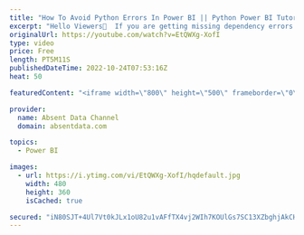 ```yaml
---
title: "How To Avoid Python Errors In Power BI || Python Power BI Tutorial For Beginners"
excerpt: "Hello Viewers👋  If you are getting missing dependency errors when integrating Power BI visuals or scripts, you can follow this easy to a tutorial that will eliminate that problem in minutes.  If you are getting NumPy errors like the one below.  This will help you avoid this issue by launching Power"
originalUrl: https://youtube.com/watch?v=EtQWXg-XofI
type: video
price: Free
length: PT5M11S
publishedDateTime: 2022-10-24T07:53:16Z
heat: 50

featuredContent: "<iframe width=\"800\" height=\"500\" frameborder=\"0\" src=\"https://www.youtube.com/embed/EtQWXg-XofI\" allow=\"accelerometer; autoplay; encrypted-media; gyroscope; picture-in-picture\" allowfullscreen></iframe>"

provider:
  name: Absent Data Channel
  domain: absentdata.com

topics:
  - Power BI

images:
  - url: https://i.ytimg.com/vi/EtQWXg-XofI/hqdefault.jpg
    width: 480
    height: 360
    isCached: true

secured: "iN80SJT+4Ul7Vt0kJLx1oU82u1vAFfTX4vj2WIh7KOUlGs7SC13XZbghjAkCHNvob0fymwxp/dRaNObQWXwgTZ+Ba4/8AeksL2/+AzzYtcZDqZTPXjJWZP/0vDU24rGmISkZ4g/RPjrSr9c0x2dW0ES8UoiLFg9U2Wa5NzZ9E7aE15BXm32z7JyyA4vyBdDFXbQSIDLQHQWLc6p1z3Jutv+voRMS6CUezOGWlmB5Idru8ERz/xd6mdnSyXrcvANbfyjGk0bBEGsNdHn2B+zXKDsf/ekkPWKZrdwyAcjB3nH5nQPnUU9C8a0NbyDqClAhmOjsTQ1WJJfFWQVgv4sm8CrTq1CbWV5Ww753DXtP8/9/D4ihshqvPUFxDggh4u+uqZVMMb2mtKRrECdVltXRE5SgX/Gc3MPAqLsgeJ7Qq+A=;LtxObBDqmcldyN5yuC6+JQ=="
---
```


